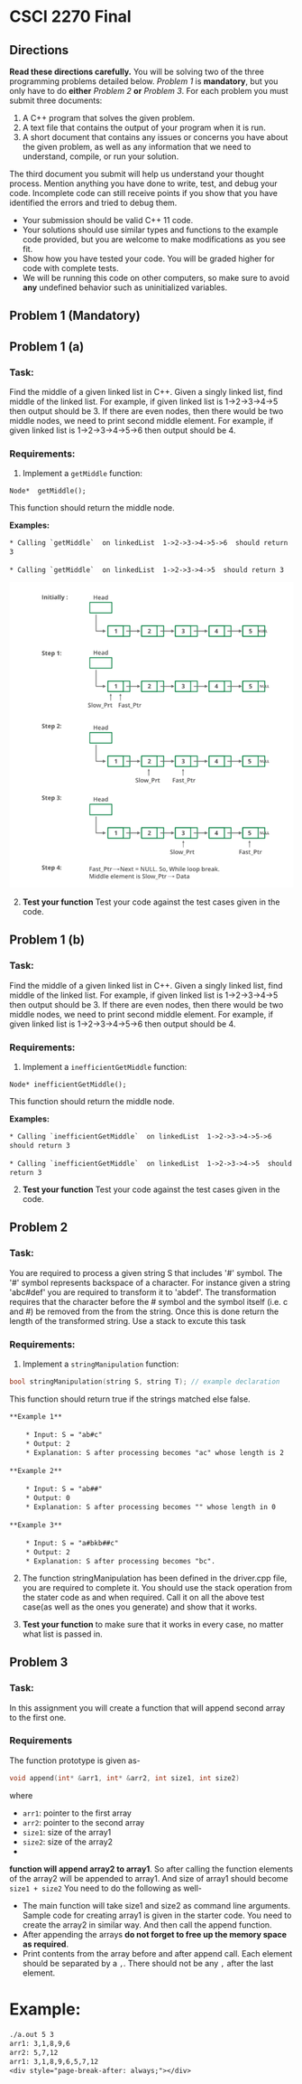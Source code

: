 CSCI 2270 Final
===============
Directions
----------
**Read these directions carefully.**
You will be solving two of the three programming problems detailed below. _Problem 1_ is **mandatory**, but you only have to do **either** _Problem 2_ **or** _Problem 3_. For each problem you must submit three documents:

1. A C++ program that solves the given problem.
2. A text file that contains the output of your program when it is run.
3. A short document that contains any issues or concerns you have about the given problem, as well as any information that we need to understand, compile, or run your solution.

The third document you submit will help us understand your thought process. Mention anything you have done to write, test, and debug your code. Incomplete code can still receive points if you show that you have identified the errors and tried to debug them.
* Your submission should be valid C++ 11 code.
* Your solutions should use similar types and functions to the example code provided, but you are welcome to make modifications as you see fit.
* Show how you have tested your code. You will be graded higher for code with complete tests.
* We will be running this code on other computers, so make sure to avoid **any** undefined behavior such as uninitialized variables.

<div style="page-break-after: always;"></div>

Problem 1 (Mandatory)
---------------------

Problem 1 (a)
----------------------

### Task:
Find the middle of a given linked list in C++. Given a singly linked list, find middle of the linked list. For example, if given linked list is 1->2->3->4->5 then output should be 3. If there are even nodes, then there would be two middle nodes, we need to print second middle element. For example, if given linked list is 1->2->3->4->5->6 then output should be 4.

### Requirements:
1. Implement a `getMiddle` function:
  ```
  Node*  getMiddle();
  ```
  This function should return the middle node.

  **Examples:**
  
    * Calling `getMiddle`  on linkedList  1->2->3->4->5->6  should return 3  

	* Calling `getMiddle`  on linkedList  1->2->3->4->5  should return 3  


   ![Example  image](Capture.png)


2. **Test your function** Test your code against the test cases given in the code.

<div style="page-break-after: always;"></div>



Problem 1 (b)
---------

### Task:
Find the middle of a given linked list in C++. Given a singly linked list, find middle of the linked list. For example, if given linked list is 1->2->3->4->5 then output should be 3. If there are even nodes, then there would be two middle nodes, we need to print second middle element. For example, if given linked list is 1->2->3->4->5->6 then output should be 4.

### Requirements:
1. Implement a `inefficientGetMiddle` function:
  ```
  Node* inefficientGetMiddle();
  ```
  This function should return the middle node.

  **Examples:**  
  
    * Calling `inefficientGetMiddle`  on linkedList  1->2->3->4->5->6  should return 3  

	* Calling `inefficientGetMiddle`  on linkedList  1->2->3->4->5  should return 3  


2. **Test your function** Test your code against the test cases given in the code.

<div style="page-break-after: always;"></div>



Problem 2
----------

### Task:
You are required to process a given string S that includes '#' symbol. The '#' symbol represents backspace of a character. For instance given a string 'abc#def' you are required to transform it to 'abdef'. The transformation requires that the character before the # symbol and the symbol itself (i.e. c and #) be removed from the from the string. Once this is done return the length of the transformed string. Use a stack to excute this task 

### Requirements:

1. Implement a `stringManipulation` function:
  ```cpp
  bool stringManipulation(string S, string T); // example declaration
  ```
  This function should return true if the strings matched else false.  
    
    **Example 1**
    
        * Input: S = "ab#c"
        * Output: 2
        * Explanation: S after processing becomes "ac" whose length is 2
    
    **Example 2**
    
        * Input: S = "ab##"
        * Output: 0
        * Explanation: S after processing becomes "" whose length in 0
    
    **Example 3**
    
        * Input: S = "a#bkb##c"
        * Output: 2
        * Explanation: S after processing becomes "bc".

2. The function stringManipulation has been defined in the driver.cpp file, you are required to complete it. You should use the stack operation from the stater code as and when required. Call it on all the above test case(as well as the ones you generate) and show that it works.

3. **Test your function** to make sure that it works in every case, no matter what list is passed in.
<div style="page-break-after: always;"></div>


Problem 3
----------

### Task:
In this assignment you will create a function that will append second array to the first one.

### Requirements
The function prototype is given as-
```cpp
void append(int* &arr1, int* &arr2, int size1, int size2)
```
where
* `arr1`: pointer to the first array
* `arr2`: pointer to the second array
* `size1`: size of the array1
* `size2`: size of the array2
*

__function will append array2 to array1__. So after calling the function elements of the array2 will be appended to array1. And size of array1 should become `size1 + size2`
You need to do the following as well-
* The main function will take size1 and size2 as command line arguments. Sample code for creating array1 is given in the starter code. You need to create the array2 in similar way. And then call the append function.
* After appending the arrays __do not forget to free up the memory space as required__.
* Print contents from the  array before and after append call. Each element should be separated by a `,`. There should not be any `,` after the last element.

# Example:
```
./a.out 5 3
arr1: 3,1,8,9,6
arr2: 5,7,12
arr1: 3,1,8,9,6,5,7,12
<div style="page-break-after: always;"></div>
